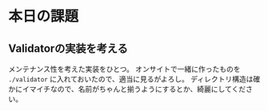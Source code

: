 本日の課題
===========

Validatorの実装を考える
-----------------------

メンテナンス性を考えた実装をひとつ。
オンサイトで一緒に作ったものを `./validator` に入れておいたので、適当に見るがよろし。
ディレクトリ構造は確かにイマイチなので、名前がちゃんと揃うようにするとか、綺麗にしてください。
